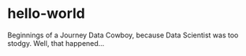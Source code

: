# hello-world
Beginnings of a Journey
Data Cowboy, because Data Scientist was too stodgy.
Well, that happened...
